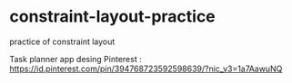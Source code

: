 # constraint-layout-practice
practice of constraint layout 


Task planner app desing 
Pinterest : https://id.pinterest.com/pin/394768723592598639/?nic_v3=1a7AawuNQ
